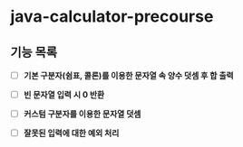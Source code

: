 # java-calculator-precourse

## 기능 목록

- [ ] **기본 구분자(쉼표, 콜론)를 이용한 문자열 속 양수 덧셈 후 합 출력**

- [ ] **빈 문자열 입력 시 0 반환**

- [ ] **커스텀 구분자를 이용한 문자열 덧셈**

- [ ] **잘못된 입력에 대한 예외 처리**
